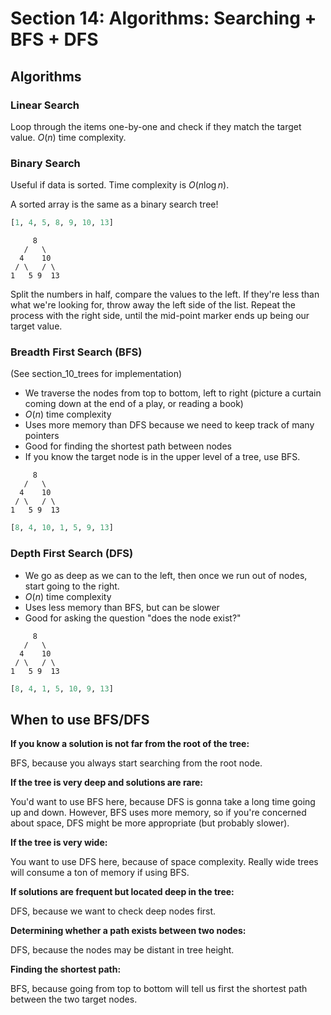 # Section 14: Algorithms: Searching + BFS + DFS

## Algorithms

### Linear Search

Loop through the items one-by-one and check if they match the target value. $O(n)$ time complexity.

### Binary Search

Useful if data is sorted. Time complexity is $O(n\log{n})$.

A sorted array is the same as a binary search tree!
```py
[1, 4, 5, 8, 9, 10, 13]
```
```
     8
   /   \
  4    10
 / \   / \
1   5 9  13
```

Split the numbers in half, compare the values to the left. If they're less than what we're looking for, throw away the left side of the list. Repeat the process with the right side, until the mid-point marker ends up being our target value.

### Breadth First Search (BFS)

(See section_10_trees for implementation)

* We traverse the nodes from top to bottom, left to right (picture a curtain coming down at the end of a play, or reading a book)
* $O(n)$ time complexity
* Uses more memory than DFS because we need to keep track of many pointers
* Good for finding the shortest path between nodes
* If you know the target node is in the upper level of a tree, use BFS.

```
     8
   /   \
  4    10
 / \   / \
1   5 9  13
```
```py
[8, 4, 10, 1, 5, 9, 13]
```

### Depth First Search (DFS)

* We go as deep as we can to the left, then once we run out of nodes, start going to the right.
* $O(n)$ time complexity
* Uses less memory than BFS, but can be slower
* Good for asking the question "does the node exist?"

```
     8
   /   \
  4    10
 / \   / \
1   5 9  13
```
```py
[8, 4, 1, 5, 10, 9, 13]
```

## When to use BFS/DFS

**If you know a solution is not far from the root of the tree:**

BFS, because you always start searching from the root node.

**If the tree is very deep and solutions are rare:**

You'd want to use BFS here, because DFS is gonna take a long time going up and down. However, BFS uses more memory, so if you're concerned about space, DFS might be more appropriate (but probably slower).

**If the tree is very wide:**

You want to use DFS here, because of space complexity. Really wide trees will consume a ton of memory if using BFS.

**If solutions are frequent but located deep in the tree:**

DFS, because we want to check deep nodes first.

**Determining whether a path exists between two nodes:**

DFS, because the nodes may be distant in tree height.

**Finding the shortest path:**

BFS, because going from top to bottom will tell us first the shortest path between the two target nodes.
